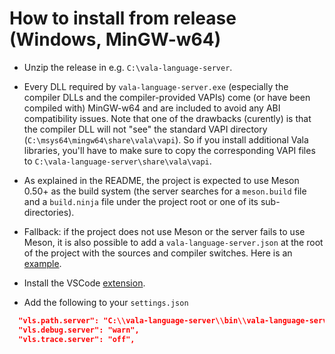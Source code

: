 # How to install from release (Windows, MinGW-w64)

* Unzip the release in e.g. `C:\vala-language-server`.

* Every DLL required by `vala-language-server.exe` (especially the compiler DLLs and the compiler-provided VAPIs) come (or have been compiled with) MinGW-w64 and are included to avoid any ABI compatibility issues. Note that one of the drawbacks (curently) is that the compiler DLL will not "see" the standard VAPI directory (`C:\msys64\mingw64\share\vala\vapi`). So if you install additional Vala libraries, you'll have to make sure to copy the corresponding VAPI files to `C:\vala-language-server\share\vala\vapi`.

* As explained in the README, the project is expected to use Meson 0.50+ as the build system (the server searches for a `meson.build` file and a `build.ninja` file under the project root or one of its sub-directories).

* Fallback: if the project does not use Meson or the server fails to use Meson, it is also possible to add a `vala-language-server.json` at the root of the project with the sources and compiler switches. Here is an [example](https://github.com/philippejer/vala-language-server-alpha/blob/72ef038b4873a30d0720dd87839710aeadd5d5ad/vala-language-server-test.json).

* Install the VSCode [extension](https://marketplace.visualstudio.com/items?itemName=philippejer.vala-language-client).

* Add the following to your `settings.json`

```json
  "vls.path.server": "C:\\vala-language-server\\bin\\vala-language-server.exe",
  "vls.debug.server": "warn",
  "vls.trace.server": "off",
```
